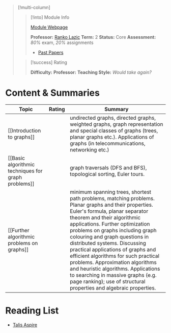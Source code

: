 > [!multi-column]
> 
>> [!into] Module Info
>> 
>> [Module Webpage](https://warwick.ac.uk/fac/sci/dcs/teaching/modules/cs254/)
>> 
>> **Professor:** [Ranko Lazic](https://peoplesearch.warwick.ac.uk/profile/0070379)
>> **Term:** 2
>> **Status:** Core
>> **Assessment:** *80%* exam, *20%* assignments
>> - [Past Papers](https://warwick.ac.uk/exampapers?q=CS254)
>> 
>
>> [!success] Rating
>> 
>> **Difficulty:** 
>> **Professor:** 
>> **Teaching Style:**
>> *Would take again?* 
# Content & Summaries
| Topic                                               | Rating | Summary                                                                                                                                                                                                                                                                                                                                                                                                                                                                                                                                                                         |
| --------------------------------------------------- | ------ | ------------------------------------------------------------------------------------------------------------------------------------------------------------------------------------------------------------------------------------------------------------------------------------------------------------------------------------------------------------------------------------------------------------------------------------------------------------------------------------------------------------------------------------------------------------------------------- |
| [[Introduction to graphs]]                          |        | undirected graphs, directed graphs, weighted graphs, graph representation and special classes of graphs (trees, planar graphs etc.). Applications of graphs (in telecommunications, networking etc.)                                                                                                                                                                                                                                                                                                                                                                            |
| [[Basic algorithmic techniques for graph problems]] |        | graph traversals (DFS and BFS), topological sorting, Euler tours.                                                                                                                                                                                                                                                                                                                                                                                                                                                                                                               |
| [[Further algorithmic problems on graphs]]          |        | minimum spanning trees, shortest path problems, matching problems. Planar graphs and their properties. Euler's formula, planar separator theorem and their algorithmic applications. Further optimization problems on graphs including graph colouring and graph questions in distributed systems. Discussing practical applications of graphs and efficient algorithms for such practical problems. Approximation algorithms and heuristic algorithms. Applications to searching in massive graphs (e.g. page ranking); use of structural properties and algebraic properties. |
# Reading List
- [Talis Aspire](https://rl.talis.com/3/warwick/lists/24561A00-9679-A3C1-A44F-F7F6F3C7AFCC.html?lang=en-GB)